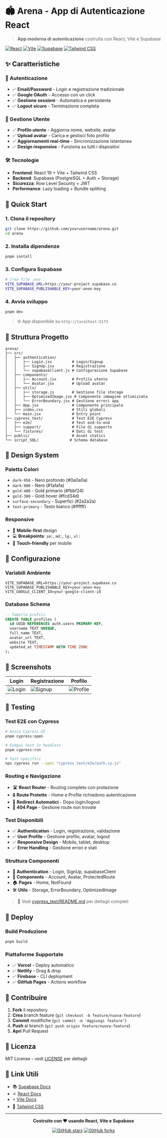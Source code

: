 # 🏟️ Arena - App di Autenticazione React

> **App moderna di autenticazione** costruita con React, Vite e Supabase

[![React](https://img.shields.io/badge/React-19.1.1-blue.svg)](https://react.dev)
[![Vite](https://img.shields.io/badge/Vite-7.1.2-purple.svg)](https://vitejs.dev)
[![Supabase](https://img.shields.io/badge/Supabase-2.56.0-green.svg)](https://supabase.com)
[![Tailwind CSS](https://img.shields.io/badge/Tailwind-3.4.17-38B2AC.svg)](https://tailwindcss.com)

## ✨ Caratteristiche

### 🔐 Autenticazione
- ✅ **Email/Password** - Login e registrazione tradizionale
- ✅ **Google OAuth** - Accesso con un click
- ✅ **Gestione sessioni** - Automatica e persistente
- ✅ **Logout sicuro** - Terminazione completa

### 👤 Gestione Utente
- ✅ **Profilo utente** - Aggiorna nome, website, avatar
- ✅ **Upload avatar** - Carica e gestisci foto profilo
- ✅ **Aggiornamenti real-time** - Sincronizzazione istantanea
- ✅ **Design responsive** - Funziona su tutti i dispositivi

### 🛠️ Tecnologie
- **Frontend**: React 19 + Vite + Tailwind CSS
- **Backend**: Supabase (PostgreSQL + Auth + Storage)
- **Sicurezza**: Row Level Security + JWT
- **Performance**: Lazy loading + Bundle splitting

## 🚀 Quick Start

### 1. **Clona il repository**
```bash
git clone https://github.com/yourusername/arena.git
cd arena
```

### 2. **Installa dipendenze**
```bash
pnpm install
```

### 3. **Configura Supabase**
```bash
# Crea file .env
VITE_SUPABASE_URL=https://your-project.supabase.co
VITE_SUPABASE_PUBLISHABLE_KEY=your-anon-key
```

### 4. **Avvia sviluppo**
```bash
pnpm dev
```

> 🌐 App disponibile su `http://localhost:5173`

## 📁 Struttura Progetto

```
arena/
├── src/
│   ├── authentication/
│   │   ├── Login.jsx         # Login/Signup
│   │   ├── SignUp.jsx        # Registrazione
│   │   └── supabaseClient.js # Configurazione Supabase
│   ├── components/
│   │   ├── Account.jsx       # Profilo utente
│   │   └── Avatar.jsx        # Upload avatar
│   ├── utils/
│   │   ├── storage.js        # Gestione file storage
│   │   ├── OptimizedImage.jsx # Componente immagine ottimizzata
│   │   └── ErrorBoundary.jsx # Gestione errori app
│   ├── App.jsx               # Componente principale
│   ├── index.css             # Stili globali
│   └── main.jsx              # Entry point
├── cypress_test/             # Test E2E Cypress
│   ├── e2e/                  # Test end-to-end
│   ├── support/              # File di supporto
│   └── fixtures/             # Dati di test
├── public/                   # Asset statici
└── script_SQL/              # Schema database
```

## 🎨 Design System

### **Paletta Colori**
- `dark-950` - Nero profondo (#0a0a0a)
- `dark-900` - Nero (#1a1a1a)
- `gold-400` - Gold primario (#fbbf24)
- `gold-300` - Gold hover (#fcd34d)
- `surface-secondary` - Superfici (#2a2a2a)
- `text-primary` - Testo bianco (#ffffff)

### **Responsive**
- 📱 **Mobile-first** design
- 💻 **Breakpoints**: `sm:`, `md:`, `lg:`, `xl:`
- 🎯 **Touch-friendly** per mobile

## 🔧 Configurazione

### **Variabili Ambiente**
```env
VITE_SUPABASE_URL=https://your-project.supabase.co
VITE_SUPABASE_PUBLISHABLE_KEY=your-anon-key
VITE_GOOGLE_CLIENT_ID=your-google-client-id
```

### **Database Schema**
```sql
-- Tabella profili
CREATE TABLE profiles (
  id UUID REFERENCES auth.users PRIMARY KEY,
  username TEXT UNIQUE,
  full_name TEXT,
  avatar_url TEXT,
  website TEXT,
  updated_at TIMESTAMP WITH TIME ZONE
);
```

## 📱 Screenshots

| Login | Registrazione | Profilo |
|-------|---------------|---------|
| ![Login](screenshots/login.png) | ![Signup](screenshots/signup.png) | ![Profile](screenshots/profile.png) |

## 🧪 Testing

### **Test E2E con Cypress**
```bash
# Avvia Cypress UI
pnpm cypress:open

# Esegui test in headless
pnpm cypress:run

# Test specifici
npx cypress run --spec "cypress_test/e2e/auth.cy.js"
```

### **Routing e Navigazione**
- 🛣️ **React Router** - Routing completo con protezione
- 🔒 **Route Protette** - Home e Profile richiedono autenticazione
- 🔄 **Redirect Automatici** - Dopo login/logout
- 🚫 **404 Page** - Gestione route non trovate

### **Test Disponibili**
- ✅ **Authentication** - Login, registrazione, validazione
- ✅ **User Profile** - Gestione profilo, avatar, logout
- ✅ **Responsive Design** - Mobile, tablet, desktop
- ✅ **Error Handling** - Gestione errori e stati

### **Struttura Componenti**
- 🔐 **Authentication** - Login, SignUp, supabaseClient
- 👤 **Components** - Account, Avatar, ProtectedRoute
- 🏠 **Pages** - Home, NotFound
- 🛠️ **Utils** - Storage, ErrorBoundary, OptimizedImage

> 📖 Vedi [cypress_test/README.md](cypress_test/README.md) per dettagli completi

## 🚀 Deploy

### **Build Produzione**
```bash
pnpm build
```

### **Piattaforme Supportate**
- ✅ **Vercel** - Deploy automatico
- ✅ **Netlify** - Drag & drop
- ✅ **Firebase** - CLI deployment
- ✅ **GitHub Pages** - Actions workflow

## 🤝 Contribuire

1. **Fork** il repository
2. **Crea** branch feature (`git checkout -b feature/nuova-feature`)
3. **Commit** modifiche (`git commit -m 'Aggiungi feature'`)
4. **Push** al branch (`git push origin feature/nuova-feature`)
5. **Apri** Pull Request

## 📄 Licenza

MIT License - vedi [LICENSE](LICENSE) per dettagli

## 🔗 Link Utili

- 📚 [Supabase Docs](https://supabase.com/docs)
- ⚛️ [React Docs](https://react.dev)
- ⚡ [Vite Docs](https://vitejs.dev)
- 🎨 [Tailwind CSS](https://tailwindcss.com)

---

<div align="center">

**Costruito con ❤️ usando React, Vite e Supabase**

[![GitHub stars](https://img.shields.io/github/stars/yourusername/arena?style=social)](https://github.com/yourusername/arena)
[![GitHub forks](https://img.shields.io/github/forks/yourusername/arena?style=social)](https://github.com/yourusername/arena)

</div>